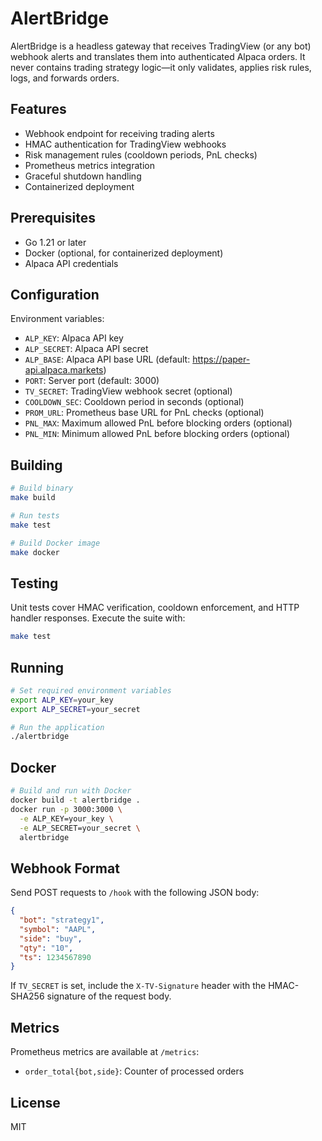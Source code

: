 # AlertBridge

AlertBridge is a headless gateway that receives TradingView (or any bot) webhook alerts and translates them into authenticated Alpaca orders. It never contains trading strategy logic—it only validates, applies risk rules, logs, and forwards orders.

## Features

- Webhook endpoint for receiving trading alerts
- HMAC authentication for TradingView webhooks
- Risk management rules (cooldown periods, PnL checks)
- Prometheus metrics integration
- Graceful shutdown handling
- Containerized deployment

## Prerequisites

- Go 1.21 or later
- Docker (optional, for containerized deployment)
- Alpaca API credentials

## Configuration

Environment variables:

- `ALP_KEY`: Alpaca API key
- `ALP_SECRET`: Alpaca API secret
- `ALP_BASE`: Alpaca API base URL (default: https://paper-api.alpaca.markets)
- `PORT`: Server port (default: 3000)
- `TV_SECRET`: TradingView webhook secret (optional)
- `COOLDOWN_SEC`: Cooldown period in seconds (optional)
- `PROM_URL`: Prometheus base URL for PnL checks (optional)
- `PNL_MAX`: Maximum allowed PnL before blocking orders (optional)
- `PNL_MIN`: Minimum allowed PnL before blocking orders (optional)

## Building

```bash
# Build binary
make build

# Run tests
make test

# Build Docker image
make docker
```

## Testing

Unit tests cover HMAC verification, cooldown enforcement, and HTTP handler
responses. Execute the suite with:

```bash
make test
```

## Running

```bash
# Set required environment variables
export ALP_KEY=your_key
export ALP_SECRET=your_secret

# Run the application
./alertbridge
```

## Docker

```bash
# Build and run with Docker
docker build -t alertbridge .
docker run -p 3000:3000 \
  -e ALP_KEY=your_key \
  -e ALP_SECRET=your_secret \
  alertbridge
```

## Webhook Format

Send POST requests to `/hook` with the following JSON body:

```json
{
  "bot": "strategy1",
  "symbol": "AAPL",
  "side": "buy",
  "qty": "10",
  "ts": 1234567890
}
```

If `TV_SECRET` is set, include the `X-TV-Signature` header with the HMAC-SHA256 signature of the request body.

## Metrics

Prometheus metrics are available at `/metrics`:

- `order_total{bot,side}`: Counter of processed orders

## License

MIT 